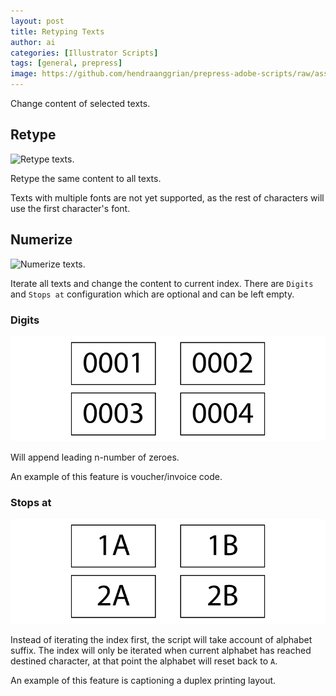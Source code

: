 ```yaml
---
layout: post
title: Retyping Texts
author: ai
categories: [Illustrator Scripts]
tags: [general, prepress]
image: https://github.com/hendraanggrian/prepress-adobe-scripts/raw/assets/screenshots/ai_types_numerize.png
---
```


Change content of selected texts.

## Retype

![Retype texts.](https://github.com/hendraanggrian/prepress-adobe-scripts/raw/assets/screenshots/ai_types_retype.png)

Retype the same content to all texts.

Texts with multiple fonts are not yet supported, as the rest of characters will
use the first character's font.

## Numerize

![Numerize texts.](https://github.com/hendraanggrian/prepress-adobe-scripts/raw/assets/screenshots/ai_types_numerize.png)

Iterate all texts and change the content to current index. There are `Digits`
and `Stops at` configuration which are optional and can be left empty.

### Digits

![Numerize texts with digits.](../images/samples/retypingtexts_numerize_digits.png)

Will append leading n-number of zeroes.

An example of this feature is voucher/invoice code.

### Stops at

![Numerize texts with stops at.](../images/samples/retypingtexts_numerize_stopsat.png)

Instead of iterating the index first, the script will take account of alphabet
suffix. The index will only be iterated when current alphabet has reached
destined character, at that point the alphabet will reset back to `A`.

An example of this feature is captioning a duplex printing layout.
